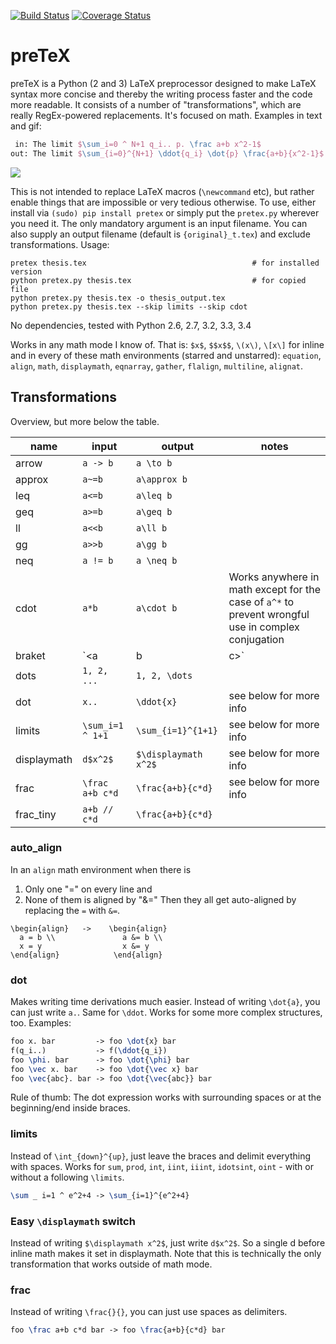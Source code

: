[![Build Status](https://travis-ci.org/s9w/preTeX.svg?branch=master)](https://travis-ci.org/s9w/preTeX)
[![Coverage Status](https://coveralls.io/repos/s9w/preTeX/badge.png?branch=master)](https://coveralls.io/r/s9w/preTeX?branch=master) 

# preTeX

preTeX is a Python (2 and 3) LaTeX preprocessor designed to make LaTeX syntax more concise and thereby the writing process faster and the code more readable. It consists of a number of "transformations", which are really RegEx-powered replacements. It's focused on math. Examples in text and gif:

```latex
 in: The limit $\sum_i=0 ^ N+1 q_i.. p. \frac a+b x^2-1$
out: The limit $\sum_{i=0}^{N+1} \ddot{q_i} \dot{p} \frac{a+b}{x^2-1}$
```

![](https://raw.githubusercontent.com/s9w/preTeX/master/docs/sc.gif)

This is not intended to replace LaTeX macros (`\newcommand` etc), but rather enable things that are impossible or very tedious otherwise. To use, either install via `(sudo) pip install pretex` or simply put the `pretex.py` wherever you need it. The only mandatory argument is an input filename. You can also supply an output filename (default is `{original}_t.tex`) and exclude transformations. Usage:

```
pretex thesis.tex                                     # for installed version
python pretex.py thesis.tex                           # for copied file
python pretex.py thesis.tex -o thesis_output.tex
python pretex.py thesis.tex --skip limits --skip cdot
```

No dependencies, tested with Python 2.6, 2.7, 3.2, 3.3, 3.4

Works in any math mode I know of. That is: `$x$`, `$$x$$`, `\(x\)`, `\[x\]` for inline and in every of these math environments (starred and unstarred): `equation`, `align`, `math`, `displaymath`, `eqnarray`, `gather`, `flalign`, `multiline`, `alignat`.

## Transformations
Overview, but more below the table.

name  | input | output | notes
------------- | -----|--------|---
arrow  | `a -> b` | `a \to b`
approx  | `a~=b` | `a\approx b`
leq  | `a<=b` | `a\leq b`
geq  | `a>=b` | `a\geq b`
ll  | `a<<b` | `a\ll b`
gg  | `a>>b` | `a\gg b`
neq  | `a != b` | `a \neq b`
cdot  | `a*b` | `a\cdot b` | Works anywhere in math except for the case of `a^*` to prevent wrongful use in complex conjugation
braket | `<a|b|c>` | `\braket{a|b|c}` | Does require the [braket](http://mirror.selfnet.de/tex-archive/macros/latex/contrib/braket/braket.pdf) package of course
dots | `1, 2, ...` | `1, 2, \dots`
dot | `x..` | `\ddot{x}` | see below for more info
limits | `\sum_i=1 ^ 1+1` | `\sum_{i=1}^{1+1}` | see below for more info
displaymath | `d$x^2$` | `$\displaymath x^2$` | see below for more info
frac | `\frac a+b c*d` | `\frac{a+b}{c*d}` | see below for more info
frac_tiny | `a+b // c*d` | `\frac{a+b}{c*d}`

### auto_align
In an `align` math environment when there is

1. Only one "=" on every line and
2. None of them is aligned by "&="
Then they all get auto-aligned by replacing the `=` with `&=`.

```
\begin{align}   ->    \begin{align}
  a = b \\               a &= b \\
  x = y                  x &= y
\end{align}            \end{align}
```

### dot
Makes writing time derivations much easier. Instead of writing `\dot{a}`, you can just write `a.`. Same for `\ddot`. Works for some more complex structures, too. Examples:

```latex
foo x. bar         -> foo \dot{x} bar
f(q_i..)           -> f(\ddot{q_i})
foo \phi. bar      -> foo \dot{\phi} bar
foo \vec x. bar    -> foo \dot{\vec x} bar
foo \vec{abc}. bar -> foo \dot{\vec{abc}} bar
```

Rule of thumb: The dot expression works with surrounding spaces or at the beginning/end inside braces.

### limits
Instead of `\int_{down}^{up}`, just leave the braces and delimit everything with spaces. Works for `sum`, `prod`, `int`, `iint`, `iiint`, `idotsint`, `oint` - with or without a following `\limits`.
```latex
\sum _ i=1 ^ e^2+4 -> \sum_{i=1}^{e^2+4}
```

### Easy `\displaymath` switch
Instead of writing `$\displaymath x^2$`, just write `d$x^2$`. So a single d before inline math makes it set in displaymath. Note that this is technically the only transformation that works outside of math mode.

### frac
Instead of writing `\frac{}{}`, you can just use spaces as delimiters.
```latex
foo \frac a+b c*d bar -> foo \frac{a+b}{c*d} bar
```


